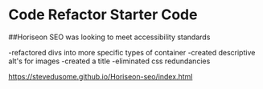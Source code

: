 # Code Refactor Starter Code

##Horiseon SEO was looking to meet accessibility standards

-refactored divs into more specific types of container
-created descriptive alt's for images
-created a title
-eliminated css redundancies

https://stevedusome.github.io/Horiseon-seo/index.html

